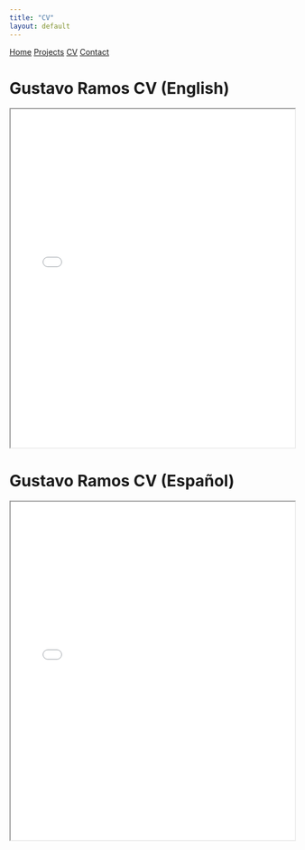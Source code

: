 ```yaml
---
title: "CV"
layout: default
---
```


<nav class="top-menu">
    <a href="./" class="menu-item">Home</a>
    <a href="./projects" class="menu-item">Projects</a>
    <a href="./cv" class="menu-item">CV</a>
    <a href="./contact" class="menu-item">Contact</a>
</nav>

# Gustavo Ramos CV (English)

<iframe src="/cv/GustavoCV_en.pdf" width="100%" height="600px">
    This browser does not support PDFs. Please download the PDF to view it: <a href="/cv/GustavoCV_en.pdf">Download PDF</a>.
</iframe>

# Gustavo Ramos CV (Español)

<iframe src="/cv/GustavoCV_es.pdf" width="100%" height="600px">
    This browser does not support PDFs. Please download the PDF to view it: <a href="/cv/GustavoCV_es.pdf">Download PDF</a>.
</iframe>
